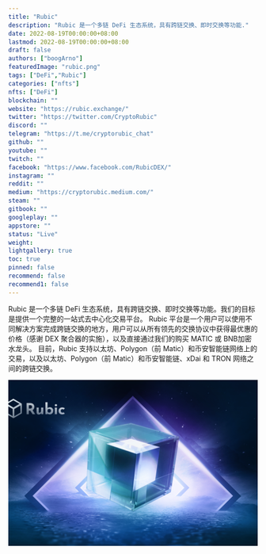 ```yaml
---
title: "Rubic"
description: "Rubic 是一个多链 DeFi 生态系统，具有跨链交换、即时交换等功能."
date: 2022-08-19T00:00:00+08:00
lastmod: 2022-08-19T00:00:00+08:00
draft: false
authors: ["boogArno"]
featuredImage: "rubic.png"
tags: ["DeFi","Rubic"]
categories: ["nfts"]
nfts: ["DeFi"]
blockchain: ""
website: "https://rubic.exchange/"
twitter: "https://twitter.com/CryptoRubic"
discord: ""
telegram: "https://t.me/cryptorubic_chat"
github: ""
youtube: ""
twitch: ""
facebook: "https://www.facebook.com/RubicDEX/"
instagram: ""
reddit: ""
medium: "https://cryptorubic.medium.com/"
steam: ""
gitbook: ""
googleplay: ""
appstore: ""
status: "Live"
weight: 
lightgallery: true
toc: true
pinned: false
recommend: false
recommend1: false
---
```

Rubic 是一个多链 DeFi 生态系统，具有跨链交换、即时交换等功能。我们的目标是提供一个完整的一站式去中心化交易平台。 Rubic 平台是一个用户可以使用不同解决方案完成跨链交换的地方，用户可以从所有领先的交换协议中获得最优惠的价格（感谢 DEX 聚合器的实施），以及直接通过我们的购买 MATIC 或 BNB加密水龙头。
目前，Rubic 支持以太坊、Polygon（前 Matic）和币安智能链网络上的交易，以及以太坊、Polygon（前 Matic）和币安智能链、xDai 和 TRON 网络之间的跨链交换。

![rubic-dapp-defi-ethereum-image1_5f8410060f59cc0d965c21fb29bb5946](rubic-dapp-defi-ethereum-image1_5f8410060f59cc0d965c21fb29bb5946.png)